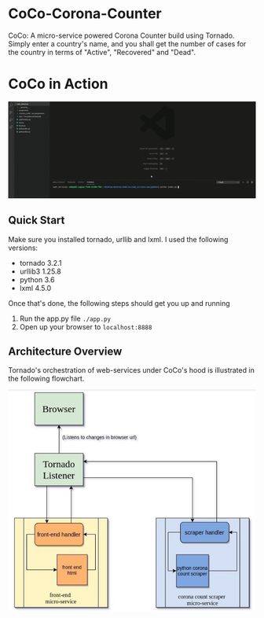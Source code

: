 # CoCo-Corona-Counter
CoCo: A micro-service powered Corona Counter build using Tornado. Simply enter a country's name, and you shall get the number of cases for the country in terms of "Active", "Recovered" and "Dead".

# CoCo in Action
![Architecture](assets/ezgif.com-crop.gif)

## Quick Start

Make sure you installed tornado, urllib and lxml. I used the following versions:
- tornado 3.2.1
- urllib3 1.25.8
- python 3.6
- lxml 4.5.0

Once that's done, the following steps should get you up and running

1. Run the app.py file
`./app.py`
2. Open up your browser to `localhost:8888`


## Architecture Overview
Tornado's orchestration of web-services under CoCo's hood is illustrated in the following flowchart.

![Architecture](assets/corona_count.jpg)
